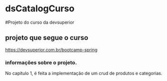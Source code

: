 # dsCatalogCurso

#Projeto do curso da devsuperior

## projeto que segue o curso

https://devsuperior.com.br/bootcamp-spring

### informações sobre o projeto.

No capítulo 1, é feita a implementação de um crud de produtos e categorias.
